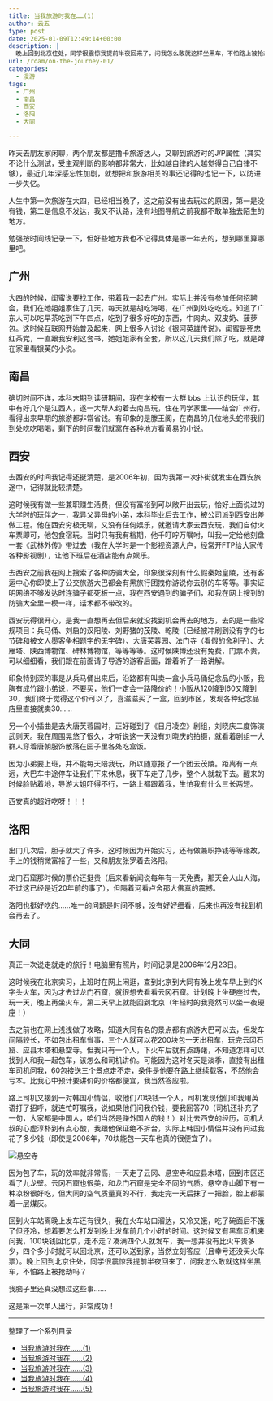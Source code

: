 ```yaml
---
title: 当我旅游时我在……(1)
author: 云五
type: post
date: 2025-01-09T12:49:14+00:00
description: |
  晚上回到北京住处，同学很震惊我提前半夜回来了，问我怎么敢就这样坐黑车，不怕路上被抢劫吗？
url: /roam/on-the-journey-01/
categories:
  - 漫游
tags:
  - 广州
  - 南昌
  - 西安
  - 洛阳
  - 大同

---
```


昨天去朋友家闲聊，两个朋友都是撸卡旅游达人，又聊到旅游时的J/P属性（其实不论什么测试，受主观判断的影响都非常大，比如越自律的人越觉得自己自律不够），最近几年深感忘性加剧，就想把和旅游相关的事还记得的也记一下，以防进一步失忆。

人生中第一次旅游在大四，已经相当晚了，这之前没有出去玩过的原因，第一是没有钱，第二是信息不发达，我又不认路，没有地图导航之前我都不敢单独去陌生的地方。

勉强按时间线记录一下，但好些地方我也不记得具体是哪一年去的，想到哪里算哪里吧。

## 广州

大四的时候，闺蜜说要找工作，带着我一起去广州。实际上并没有参加任何招聘会，我们在她姐姐家住了几天，每天就是胡吃海喝，在广州到处吃吃吃。知道了广东人可以吃早茶吃到下午四点，吃到了很多好吃的东西，牛肉丸、双皮奶、菠萝包。这时候互联网开始普及起来，网上很多人讨论《银河英雄传说》，闺蜜是死忠红茶党，一直跟我安利这套书，她姐姐家有全套，所以这几天我们除了吃，就是蹲在家里看银英的小说。

## 南昌

确切时间不详，本科末期到读研期间，我在学校有一大群 bbs 上认识的玩伴，其中有好几个是江西人，遂一大帮人约着去南昌玩，住在同学家里——结合广州行，看得出来早期的旅游都非常省钱。有印象的是滕王阁，在南昌的几位地头蛇带我们到处吃吃喝喝，剩下的时间我们就窝在各种地方看黄易的小说。

## 西安

去西安的时间我记得还挺清楚，是2006年初，因为我第一次扑街就发生在西安旅途中，记得就比较清楚。

这时候我有做一些兼职赚生活费，但没有富裕到可以敞开出去玩，恰好上面说过的大学时的玩伴之一，我异父异母的小弟，本科毕业后去工作，被公司派到西安出差做工程。他在西安穷极无聊，又没有任何娱乐，就邀请大家去西安玩，我们自付火车票即可，他包食宿玩。当时只有我有档期，他千叮咛万嘱咐，叫我一定给他刻盘一套《武林外传》带过去（我在大学时是一个影视资源大户，经常开FTP给大家传各种影视剧），让他下班后在酒店能有点娱乐。

去西安之前我在网上搜索了各种防骗大全，印象很深刻有什么假秦始皇陵，还有客运中心你即使上了公交旅游大巴都会有黑旅行团拽你游说你去别的车等等。事实证明网络不够发达时连骗子都死板一点，我在西安遇到的骗子们，和我在网上搜到的防骗大全里一模一样，话术都不带改的。

西安玩得很开心，是我一直想再去但后来就没找到机会再去的地方，去的是一些常规项目：兵马俑、刘启的汉阳陵、刘野猪的茂陵、乾陵（已经被冲刷到没有字的七节碑和被文人墨客争相题字的无字碑）、大唐芙蓉园、法门寺（看假的舍利子）、大雁塔、陕西博物馆、碑林博物馆，等等等等。这时候陕博还没有免费，门票不贵，可以细细看，我们跟在前面请了导游的游客后面，蹭着听了一路讲解。

印象特别深的事是从兵马俑出来后，沿路都有叫卖一盒小兵马俑纪念品的小贩，我胸有成竹跟小弟说，不要买，他们一定会一路降价的！小贩从120降到60又降到30，我们终于觉得这个价可以了，喜滋滋买了一盒，回到市区，发现各种纪念品店里直接就卖30……

另一个小插曲是去大唐芙蓉园时，正好碰到了《日月凌空》剧组，刘晓庆二度饰演武则天。我在周围晃悠了很久，才听说这一天没有刘晓庆的拍摄，就看着剧组一大群人穿着唐朝服饰散落在园子里各处吃盒饭。

因为小弟要上班，并不能每天陪我玩，所以随意报了一个团去茂陵。距离有一点远，大巴车中途停车让我们下来休息，我下车走了几步，整个人就栽下去。醒来的时候脸贴着地，导游大姐吓得不行，一路上都跟着我，生怕我有什么三长两短。

西安真的超好吃呀！！！

## 洛阳

出门几次后，胆子就大了许多，这时候因为开始实习，还有做兼职挣钱等等缘故，手上的钱稍微富裕了一些，又和朋友张罗着去洛阳。

龙门石窟那时候的票价还挺贵（后来看新闻说每年有一天免费，那天会人山人海，不过这已经是近20年前的事了），但隔着河看卢舍那大佛真的震撼。

洛阳也挺好吃的……唯一的问题是时间不够，没有好好细看，后来也再没有找到机会再去了。

## 大同

真正一次说走就走的旅行！电脑里有照片，时间记录是2006年12月23日。

这时候我在北京实习，上班时在网上闲逛，查到北京到大同有晚上发车早上到的K字头火车，因为才去过龙门石窟，就很想去看看云冈石窟。计划晚上坐硬座过去，玩一天，晚上再坐火车，第二天早上就能回到北京（年轻时的我竟然可以坐一夜硬座！）

去之前也在网上浅浅做了攻略，知道大同有名的景点都有旅游大巴可以去，但发车间隔较长，不如包出租车省事，三个人就可以花200块包一天出租车，玩完云冈石窟、应县木塔和悬空寺。但我只有一个人，下火车后就有点踌躇，不知道怎样可以找到人和我一起包车，该怎么和司机讲价。可能因为这时冬天是淡季，直接有出租车司机问我，60包接送三个景点走不走，条件是他要在路上继续载客，不然他会亏本。比我心中预计要讲价的价格都便宜，我当然答应啦。

路上司机又接到一对韩国小情侣，收他们70块钱一个人，司机发现他们和我用英语打了招呼，就连忙叮嘱我，说如果他们问我价钱，要我回答70（司机还补充了一句，大家都是中国人，咱们当然是赚外国人的钱！）对比去西安的经历，司机大叔的心虚淳朴到有点心酸，我跟他保证绝不拆台，实际上韩国小情侣并没有问过我花了多少钱（即使是2006年，70块能包一天车也真的很便宜了）。

![悬空寺](https://media.go5.dev/go5media/media_attachments/files/113/799/493/100/798/365/original/7bf0217dca15c0cb.jpeg)

因为包了车，玩的效率就非常高，一天走了云冈、悬空寺和应县木塔，回到市区还看了九龙壁。云冈石窟也很美，和龙门石窟是完全不同的气质。悬空寺山脚下有一种凉粉很好吃，但大同的空气质量真的不行，我走完一天后抹了一把脸，脸上都蒙着一层煤灰。

回到火车站离晚上发车还有很久，我在火车站口溜达，又冷又饿，吃了碗面后不饿了但还冷，想着要怎么打发到晚上发车前几个小时的时间。这时候又有黑车司机来问我，100块钱回北京，走不走？凑满四个人就发车，我一想并没有比火车贵多少，四个多小时就可以回北京，还可以送到家，当然立刻答应（且幸亏还没买火车票）。晚上回到北京住处，同学很震惊我提前半夜回来了，问我怎么敢就这样坐黑车，不怕路上被抢劫吗？

我脑子里还真没想过这些事……

这是第一次单人出行，非常成功！

---

整理了一个系列目录

- [当我旅游时我在……(1)](/roam/on-the-journey-01/)
- [当我旅游时我在……(2)](/roam/on-the-journey-02/)
- [当我旅游时我在……(3)](/roam/on-the-journey-03/)
- [当我旅游时我在……(4)](/roam/on-the-journey-04/)
- [当我旅游时我在……(5)](/roam/on-the-journey-05/)


